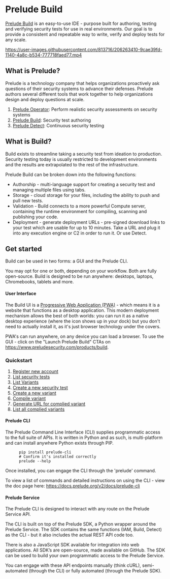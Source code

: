 # Prelude Build

<a href="https://www.preludesecurity.com/products/build">Prelude Build</a> is an easy-to-use IDE - purpose built for authoring, testing and verifying security tests for use in real environments. Our goal is to provide a consistent and repeatable way to write, verify and deploy tests for any scale.

https://user-images.githubusercontent.com/813716/206263410-9cae39fd-1140-4a8c-b534-777718faed77.mp4

## What is Prelude?

Prelude is a technology company that helps organizations proactively ask questions of their security systems to advance their defenses. Prelude authors several different tools that work together to help organizations design and deploy questions at scale.

<ol>
          <li><a href="https://www.preludesecurity.com/products/operator">Prelude Operator</a>: Perform realistic security assessments on security systems</li>
          <li><a href="https://www.preludesecurity.com/products/build">Prelude Build</a>: Security test authoring</li>
          <li><a href="https://www.preludesecurity.com/products/detect">Prelude Detect</a>: Continuous security testing</li>
</ol>

## What is Build?

Build exists to streamline taking a security test from ideation to production. Security testing today is usually restricted to development environments and the results are extrapolated to the rest of the infrastructure.

Prelude Build can be broken down into the following functions:

- Authorship - multi-language support for creating a security test and managing multiple files using tabs.
- Storage - cloud storage for your files, including the ability to push and pull new tests. 
- Validation - Build connects to a more powerful Compute server, containing the runtime environment for compiling, scanning and publishing your code.
- Deployment - generate deployment URLs - pre-signed download links to your test which are usable for up to 10 minutes. Take a URL and plug it into any execution engine or C2 in order to run it. Or use Detect.

## Get started

Build can be used in two forms: a GUI and the Prelude CLI.

You may opt for one or both, depending on your workflow. Both are fully open-source. Build is designed to be run anywhere: desktops, laptops, Chromebooks, tablets and more.

<h4>User Interface</h4>

The Build UI is a <a href="https://web.dev/progressive-web-apps/">Progressive Web Application (PWA)</a> - which means it is a website that functions as a desktop application. This modern deployment mechanism allows the best of both worlds: you can run it as a native desktop experience (where the icon shows up in your dock) but you don't need to actually install it, as it's just browser technology under the covers.

PWA's can run anywhere, on any device you can load a browser. To use the GUI - click on the "Launch Prelude Build" CTAs on https://www.preludesecurity.com/products/build.

### Quickstart

1. [Register new account](https://docs.prelude.org/docs/build-getting-started#register-new-account)
2. [List security tests](https://docs.prelude.org/docs/build-getting-started#list-security-tests)
3. [List Variants](https://docs.prelude.org/docs/build-getting-started#list-variants)
4. [Create a new security test](https://docs.prelude.org/docs/build-getting-started#create-a-new-security-test)
5. [Create a new variant](https://docs.prelude.org/docs/build-getting-started#create-a-new-variant)
6. [Compile variant](https://docs.prelude.org/docs/build-getting-started#compile-variant)
7. [Generate URL for complied variant](https://docs.prelude.org/docs/build-getting-started#generate-url-for-complied-variant)
8. [List all complied variants](https://docs.prelude.org/docs/build-getting-started#list-all-complied-variants)

<h4>Prelude CLI</h4>

The Prelude Command Line Interface (CLI) supplies programmatic access to the full suite of APIs. It is written in Python and as such, is multi-platform and can install anywhere Python exists through PIP.

          pip install prelude-cli
          # Confirm it's installed correctly
          prelude --help
 
 Once installed, you can engage the CLI through the 'prelude' command.
 
 To view a list of commands and detailed instructions on using the CLI - view the doc page here: https://docs.prelude.org/v2/docs/prelude-cli
 
<h4>Prelude Service</h4>

The Prelude CLI is designed to interact with any route on the Prelude Service API.

The CLI is built on top of the Prelude SDK, a Python wrapper around the Prelude Service. The SDK contains the same functions (IAM, Build, Detect) as the CLI - but it also includes the actual REST API code too.

There is also a JavaScript SDK available for integration into web applications. All SDK’s are open-source, made available on GitHub.
The SDK can be used to build your own programmatic access to the Prelude Service.

You can engage with these API endpoints manually (think cURL), semi-automated (through the CLI) or fully automated (through the Prelude SDK).

